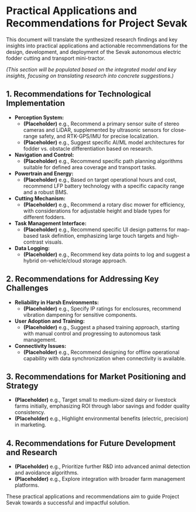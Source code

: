 # Practical Applications and Recommendations for Project Sevak

This document will translate the synthesized research findings and key insights into practical applications and actionable recommendations for the design, development, and deployment of the Sevak autonomous electric fodder cutting and transport mini-tractor.

*(This section will be populated based on the integrated model and key insights, focusing on translating research into concrete suggestions.)*

## 1. Recommendations for Technological Implementation

*   **Perception System:**
    *   **(Placeholder)** e.g., Recommend a primary sensor suite of stereo cameras and LiDAR, supplemented by ultrasonic sensors for close-range safety, and RTK-GPS/IMU for precise localization.
    *   **(Placeholder)** e.g., Suggest specific AI/ML model architectures for fodder vs. obstacle differentiation based on research.
*   **Navigation and Control:**
    *   **(Placeholder)** e.g., Recommend specific path planning algorithms suitable for defined area coverage and transport tasks.
*   **Powertrain and Energy:**
    *   **(Placeholder)** e.g., Based on target operational hours and cost, recommend LFP battery technology with a specific capacity range and a robust BMS.
*   **Cutting Mechanism:**
    *   **(Placeholder)** e.g., Recommend a rotary disc mower for efficiency, with considerations for adjustable height and blade types for different fodders.
*   **Task Management Interface:**
    *   **(Placeholder)** e.g., Recommend specific UI design patterns for map-based task definition, emphasizing large touch targets and high-contrast visuals.
*   **Data Logging:**
    *   **(Placeholder)** e.g., Recommend key data points to log and suggest a hybrid on-vehicle/cloud storage approach.

## 2. Recommendations for Addressing Key Challenges

*   **Reliability in Harsh Environments:**
    *   **(Placeholder)** e.g., Specify IP ratings for enclosures, recommend vibration dampening for sensitive components.
*   **User Adoption and Training:**
    *   **(Placeholder)** e.g., Suggest a phased training approach, starting with manual control and progressing to autonomous task management.
*   **Connectivity Issues:**
    *   **(Placeholder)** e.g., Recommend designing for offline operational capability with data synchronization when connectivity is available.

## 3. Recommendations for Market Positioning and Strategy

*   **(Placeholder)** e.g., Target small to medium-sized dairy or livestock farms initially, emphasizing ROI through labor savings and fodder quality consistency.
*   **(Placeholder)** e.g., Highlight environmental benefits (electric, precision) in marketing.

## 4. Recommendations for Future Development and Research

*   **(Placeholder)** e.g., Prioritize further R&D into advanced animal detection and avoidance algorithms.
*   **(Placeholder)** e.g., Explore integration with broader farm management platforms.

These practical applications and recommendations aim to guide Project Sevak towards a successful and impactful solution.